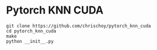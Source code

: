 # Pytorch KNN CUDA

```shell
git clone https://github.com/chrischoy/pytorch_knn_cuda
cd pytorch_knn_cuda
make
python __init__.py
```
